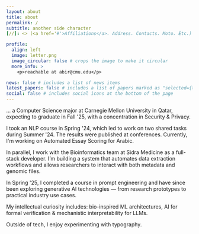 ```yaml
---
layout: about
title: about
permalink: /
subtitle: another side character 
[//]: <> (<a href='#'>Affiliations</a>. Address. Contacts. Moto. Etc.)

profile:
  align: left
  image: letter.png
  image_circular: false # crops the image to make it circular
  more_info: >
    <p>reachable at abir@cmu.edu</p>

news: false # includes a list of news items
latest_papers: false # includes a list of papers marked as "selected={true}"
social: false # includes social icons at the bottom of the page
---
```

... a Computer Science major at Carnegie Mellon University in Qatar, expecting to graduate in Fall '25, with a concentration in Security & Privacy.

I took an NLP course in Spring '24, which led to work on two shared tasks during Summer '24. The results were published at conferences. Currently, I'm working on Automated Essay Scoring for Arabic.

In parallel, I work with the Bioinformatics team at Sidra Medicine as a full-stack developer. I’m building a system that automates data extraction workflows and allows researchers to interact with both metadata and genomic files.

In Spring '25, I completed a course in prompt engineering and have since been exploring generative AI technologies — from research prototypes to practical industry use cases.

My intellectual curiosity includes: bio-inspired ML architectures, AI for formal verification & mechanistic interpretability for LLMs.

Outside of tech, I enjoy experimenting with typography.

